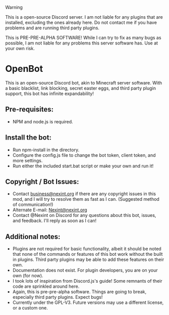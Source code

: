 > [!WARNING]
> This is a open-source Discord server. I am not liable for any plugins that are installed, excluding the ones already here. Do not contact me if you have problems and are running third party plugins.
>
> This is PRE-PRE-ALPHA SOFTWARE! While I can try to fix as many bugs as possible, I am not liable for any problems this server software has. Use at your own risk.

# OpenBot

This is an open-source Discord bot, akin to Minecraft server software. With a basic blacklist, link blocking, secret easter eggs, and third party plugin support, this bot has infinite expandability!

## Pre-requisites:
- NPM and node.js is required.

## Install the bot:
- Run npm-install in the directory.
- Configure the config.js file to change the bot token, client token, and more settings.
- Run either the included start.bat script or make your own and run it!

## Copyright / Bot Issues:
- Contact business@nexint.org if there are any copyright issues in this mod, and I will try to resolve them as fast as I can. (Suggested method of communication!)
- Alternate E-mail: Nexint@nexint.org
- Contact @Nexint on Discord for any questions about this bot, issues, and feedback. I'll reply as soon as I can!

## Additional notes:
- Plugins are not required for basic functionality, albeit it should be noted that none of the commands or features of this bot work without the built in plugins. Third party plugins may be able to add these features on their own.
- Documentation does not exist. For plugin developers, you are on your own (for now).
- I took lots of inspiration from Discord.js's guide! Some remnants of their code are sprinkled around here.
- Again, this is pre-pre-alpha software. Things are going to break, especially third party plugins. Expect bugs!
- Currently under the GPL-V3. Future versions may use a different license, or a custom one.
